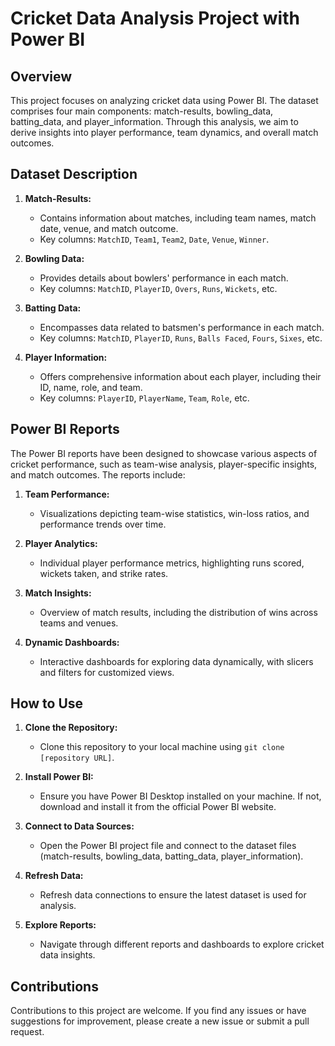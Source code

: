 # Cricket Data Analysis Project with Power BI

## Overview

This project focuses on analyzing cricket data using Power BI. The dataset comprises four main components: match-results, bowling_data, batting_data, and player_information. Through this analysis, we aim to derive insights into player performance, team dynamics, and overall match outcomes.

## Dataset Description

1. **Match-Results:**
   - Contains information about matches, including team names, match date, venue, and match outcome.
   - Key columns: `MatchID`, `Team1`, `Team2`, `Date`, `Venue`, `Winner`.

2. **Bowling Data:**
   - Provides details about bowlers' performance in each match.
   - Key columns: `MatchID`, `PlayerID`, `Overs`, `Runs`, `Wickets`, etc.

3. **Batting Data:**
   - Encompasses data related to batsmen's performance in each match.
   - Key columns: `MatchID`, `PlayerID`, `Runs`, `Balls Faced`, `Fours`, `Sixes`, etc.

4. **Player Information:**
   - Offers comprehensive information about each player, including their ID, name, role, and team.
   - Key columns: `PlayerID`, `PlayerName`, `Team`, `Role`, etc.

## Power BI Reports

The Power BI reports have been designed to showcase various aspects of cricket performance, such as team-wise analysis, player-specific insights, and match outcomes. The reports include:

1. **Team Performance:**
   - Visualizations depicting team-wise statistics, win-loss ratios, and performance trends over time.

2. **Player Analytics:**
   - Individual player performance metrics, highlighting runs scored, wickets taken, and strike rates.

3. **Match Insights:**
   - Overview of match results, including the distribution of wins across teams and venues.

4. **Dynamic Dashboards:**
   - Interactive dashboards for exploring data dynamically, with slicers and filters for customized views.

## How to Use

1. **Clone the Repository:**
   - Clone this repository to your local machine using `git clone [repository URL]`.

2. **Install Power BI:**
   - Ensure you have Power BI Desktop installed on your machine. If not, download and install it from the official Power BI website.

3. **Connect to Data Sources:**
   - Open the Power BI project file and connect to the dataset files (match-results, bowling_data, batting_data, player_information).

4. **Refresh Data:**
   - Refresh data connections to ensure the latest dataset is used for analysis.

5. **Explore Reports:**
   - Navigate through different reports and dashboards to explore cricket data insights.

## Contributions

Contributions to this project are welcome. If you find any issues or have suggestions for improvement, please create a new issue or submit a pull request.
